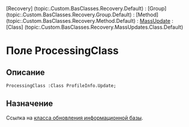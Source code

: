 ﻿---
Link: .Recovery.MassUpdates.Class.@ProcessingClass
---

[Recovery]  (topic:.Custom.BasClasses.Recovery.Default) :
[Group]     (topic:.Custom.BasClasses.Recovery.Group.Default) :
[Method]    (topic:.Custom.BasClasses.Recovery.Method.Default) :
[MassUpdate](topic:.Custom.BasClasses.Recovery.MassUpdates.Default) :
[Class]     (topic:.Custom.BasClasses.Recovery.MassUpdates.Class.Default)

# Поле ProcessingClass

## Описание

    ProcessingClass :Class ProfileInfo.Update;

## Назначение

Ссылка на [класса обновления информационной базы](topic:.Custom.BasClasses.ProfileInfo.Update.Default).